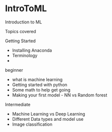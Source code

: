 # IntroToML
Introduction to ML


Topics covered

Getting Started
- Installing Anaconda
- Terminology
- 

beginner
- what is machine learning
- Getting started with python
- Some math to help get going
- Making your first model - NN vs Random forest

Intermediate
- Machine Learning vs Deep Learning
- Different Data types and model use
- Image classification 
